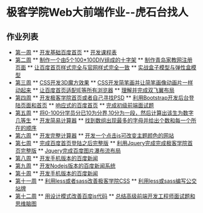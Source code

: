 # 极客学院Web大前端作业--虎石台找人
## 作业列表
* [第一周](https://github.com/zhouderao/JiKeXueYuan/tree/master/Week01)
** [开发基础百度首页](https://github.com/zhouderao/JiKeXueYuan/tree/master/Week01/Lesson1_1)
** [开发课程表](https://github.com/zhouderao/JiKeXueYuan/tree/master/Week01/Lesson1_2)
* [第二周](https://github.com/zhouderao/JiKeXueYuan/tree/master/Week02)
** [制作一个由5个100*100DIV组成的十字架](https://github.com/zhouderao/JiKeXueYuan/tree/master/Week02/Lesson2_1)
** [制作青岛家教网注册页面](https://github.com/zhouderao/JiKeXueYuan/tree/master/Week02/Lesson2_2)
** [让百度首页样式完全与官网样式完全一致](https://github.com/zhouderao/JiKeXueYuan/tree/master/Week02/Lesson2_3)
** [实战盒子模型与弹性盒模型](https://github.com/zhouderao/JiKeXueYuan/tree/master/Week02/Lesson2_4)
* [第三周](https://github.com/zhouderao/JiKeXueYuan/tree/master/Week03)
** [CSS开发3D魔方效果](https://github.com/zhouderao/JiKeXueYuan/tree/master/Week03/Lesson3_1)
** [CSS开发简笔画并让简笔画像动画片一样动起来](https://github.com/zhouderao/JiKeXueYuan/tree/master/Week03/Lesson3_2)
** [让百度首页适配IE等所有浏览器](https://github.com/zhouderao/JiKeXueYuan/tree/master/Week03/Lesson3_3)
** [理解并完成双飞翼布局](https://github.com/zhouderao/JiKeXueYuan/tree/master/Week03/Lesson3_4)
* [第四周](https://github.com/zhouderao/JiKeXueYuan/tree/master/Week04)
** [开发极客学院首页或者自己寻找PSD](https://github.com/zhouderao/JiKeXueYuan/tree/master/Week04/Lesson4_1)
** [利用Bootstrap开发后台登陆页面和首页](https://github.com/zhouderao/JiKeXueYuan/tree/master/Week04/Lesson4_2)
** [响应式的百度首页](https://github.com/zhouderao/JiKeXueYuan/tree/master/Week04/Lesson4_3)
** [完成初级前端面试题](https://github.com/zhouderao/JiKeXueYuan/tree/master/Week04/Lesson4_4)
* [第五周](https://github.com/zhouderao/JiKeXueYuan/tree/master/Week05)
** [将0-100分学员分已10为分界,10分为一段，然后计算出该生为数字几等生](https://github.com/zhouderao/JiKeXueYuan/tree/master/Week05/Lesson5_1)
** [开发简易计算器](https://github.com/zhouderao/JiKeXueYuan/tree/master/Week05/Lesson5_2)
** [找到数组出现最多的字母并给出个数和每一个所在的顺序](https://github.com/zhouderao/JiKeXueYuan/tree/master/Week05/Lesson5_3)
* [第六周](https://github.com/zhouderao/JiKeXueYuan/tree/master/Week06)
** [开发完整计算器](https://github.com/zhouderao/JiKeXueYuan/tree/master/Week06/Lesson6_1)
** [开发一个点击js可改变主题颜色的网站](https://github.com/zhouderao/JiKeXueYuan/tree/master/Week06/Lesson6_2)
* [第七周](https://github.com/zhouderao/JiKeXueYuan/tree/master/Week07)
** [完成百度首页登陆之后完整版](https://github.com/zhouderao/JiKeXueYuan/tree/master/Week07/Lesson7_1)
** [利用Jquery完成完成极客学院首页完整版](https://github.com/zhouderao/JiKeXueYuan/tree/master/Week07/Lesson7_2)
** [Jquery完成百度图片瀑布流布局](https://github.com/zhouderao/JiKeXueYuan/tree/master/Week07/Lesson7_3)
* [第八周](https://github.com/zhouderao/JiKeXueYuan/tree/master/Week08)
** [开发手机版本的百度新闻](https://github.com/zhouderao/JiKeXueYuan/tree/master/Week08)
* [第九周](https://github.com/zhouderao/JiKeXueYuan/tree/master/Week09)
** [开发Nodejs版本的百度新闻系统](https://github.com/zhouderao/JiKeXueYuan/tree/master/Week09)
* [第十周](https://github.com/zhouderao/JiKeXueYuan/tree/master/Week10)
** [开发手机版本的百度新闻](https://github.com/zhouderao/JiKeXueYuan/tree/master/Week10)
* [第十一周](https://github.com/zhouderao/JiKeXueYuan/tree/master/Week11)
** [利用less或者sass改善极客学院CSS](https://github.com/zhouderao/JiKeXueYuan/tree/master/Week11/Lesson11_1)
** [利用less或sass编写公交站牌](https://github.com/zhouderao/JiKeXueYuan/tree/master/Week11/Lesson11_2)
* [第十二周](https://github.com/zhouderao/JiKeXueYuan/tree/master/Week12)
** [用设计模式改善百度js代码](https://github.com/zhouderao/JiKeXueYuan/tree/master/Week12/Lesson12_1)
** [总结高级前端开发工程师面试题和思维脑图](https://github.com/zhouderao/JiKeXueYuan/tree/master/Week12/Lesson12_2)